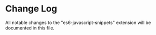 # Change Log

All notable changes to the "es6-javascript-snippets" extension will be documented in this file.

